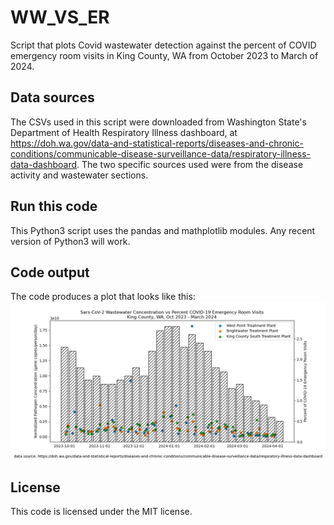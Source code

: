 # WW_VS_ER
Script that plots Covid wastewater detection against the percent of COVID emergency room visits in King County, WA from October 2023 to March of 2024.

## Data sources
The CSVs used in this script were downloaded from Washington State's Department of Health Respiratory Illness dashboard, at https://doh.wa.gov/data-and-statistical-reports/diseases-and-chronic-conditions/communicable-disease-surveillance-data/respiratory-illness-data-dashboard. The two specific sources used were from the disease activity and wastewater sections.

## Run this code
This Python3 script uses the pandas and mathplotlib modules. Any recent version of Python3 will work.

## Code output
The code produces a plot that looks like this: ![image of a scatter + bar plot](ww_vs_er.png "Image of program output")

## License
This code is licensed under the MIT license.
